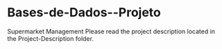 # Bases-de-Dados--Projeto
Supermarket Management
Please read the project description located in the Project-Description folder.
